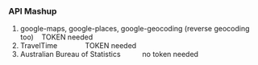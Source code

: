 ### API Mashup

 1. google-maps, google-places, google-geocoding (reverse geocoding too)&nbsp; &nbsp;  TOKEN needed
 2. TravelTime &nbsp; &nbsp;&nbsp;&nbsp;&nbsp;&nbsp;&nbsp;&nbsp;&nbsp;&nbsp;&nbsp;    TOKEN needed
 3. Australian Bureau of Statistics &nbsp;&nbsp;&nbsp;&nbsp;&nbsp;&nbsp;&nbsp;&nbsp;&nbsp; no token needed

